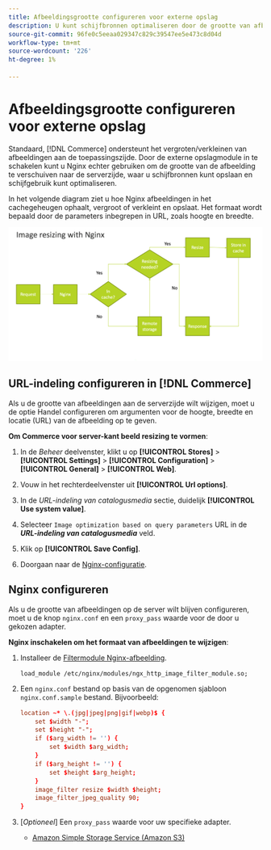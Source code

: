 ```yaml
---
title: Afbeeldingsgrootte configureren voor externe opslag
description: U kunt schijfbronnen optimaliseren door de grootte van afbeeldingen op de server te configureren.
source-git-commit: 96fe0c5eeaa029347c829c39547ee5e473c8d04d
workflow-type: tm+mt
source-wordcount: '226'
ht-degree: 1%

---
```


# Afbeeldingsgrootte configureren voor externe opslag

Standaard, [!DNL Commerce] ondersteunt het vergroten/verkleinen van afbeeldingen aan de toepassingszijde. Door de externe opslagmodule in te schakelen kunt u Nginx echter gebruiken om de grootte van de afbeelding te verschuiven naar de serverzijde, waar u schijfbronnen kunt opslaan en schijfgebruik kunt optimaliseren.

In het volgende diagram ziet u hoe Nginx afbeeldingen in het cachegeheugen ophaalt, vergroot of verkleint en opslaat. Het formaat wordt bepaald door de parameters inbegrepen in URL, zoals hoogte en breedte.

![afbeelding vergroten/verkleinen](../../assets/configuration/remote-storage-nginx-image-resize.png)

## URL-indeling configureren in [!DNL Commerce]

Als u de grootte van afbeeldingen aan de serverzijde wilt wijzigen, moet u de optie Handel configureren om argumenten voor de hoogte, breedte en locatie (URL) van de afbeelding op te geven.

**Om Commerce voor server-kant beeld resizing te vormen**:

1. In de _Beheer_ deelvenster, klikt u op **[!UICONTROL Stores]** > **[!UICONTROL Settings]** > **[!UICONTROL Configuration]** > **[!UICONTROL General]** > **[!UICONTROL Web]**.

1. Vouw in het rechterdeelvenster uit **[!UICONTROL Url options]**.

1. In de _URL-indeling van catalogusmedia_ sectie, duidelijk **[!UICONTROL Use system value]**.

1. Selecteer `Image optimization based on query parameters` URL in de **_URL-indeling van catalogusmedia_** veld.

1. Klik op **[!UICONTROL Save Config]**.

1. Doorgaan naar de [Nginx-configuratie](#configure-nginx).

## Nginx configureren

Als u de grootte van afbeeldingen op de server wilt blijven configureren, moet u de knop `nginx.conf` en een `proxy_pass` waarde voor de door u gekozen adapter.

**Nginx inschakelen om het formaat van afbeeldingen te wijzigen**:

1. Installeer de [Filtermodule Nginx-afbeelding][nginx-module].

   ```shell
   load_module /etc/nginx/modules/ngx_http_image_filter_module.so;
   ```

1. Een `nginx.conf` bestand op basis van de opgenomen sjabloon `nginx.conf.sample` bestand. Bijvoorbeeld:

   ```conf
   location ~* \.(jpg|jpeg|png|gif|webp)$ {
       set $width "-";
       set $height "-";
       if ($arg_width != '') {
           set $width $arg_width;
       }
       if ($arg_height != '') {
           set $height $arg_height;
       }
       image_filter resize $width $height;
       image_filter_jpeg_quality 90;
   }
   ```

1. [_Optioneel_] Een `proxy_pass` waarde voor uw specifieke adapter.

   - [Amazon Simple Storage Service (Amazon S3)](remote-storage-aws-s3.md)

<!-- link definitions -->

[nginx-module]: https://nginx.org/en/docs/http/ngx_http_image_filter_module.html
